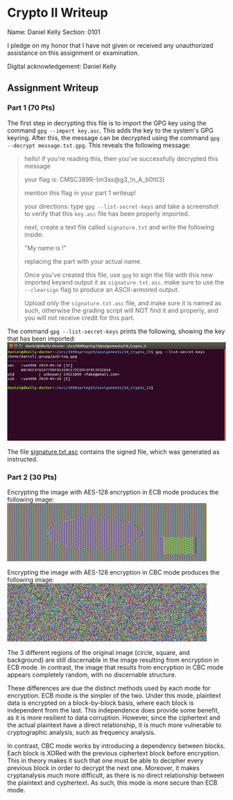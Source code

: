 # Crypto II Writeup

Name: Daniel Kelly
Section: 0101

I pledge on my honor that I have not given or received any unauthorized
assistance on this assignment or examination.

Digital acknowledgement: Daniel Kelly

## Assignment Writeup

### Part 1 (70 Pts)

The first step in decrypting this file is to import the GPG key using the command `gpg --import key.asc`.
This adds the key to the system's GPG keyring.
After this, the message can be decrypted using the command `gpg --decrypt message.txt.gpg`.
This reveals the following message:

> hello! if you're reading this, then you've successfully decrypted this message
> 
> your flag is: CMSC389R-{m3ss@g3_!n_A_b0ttl3}
> 
> mention this flag in your part 1 writeup!
> 
> your directions:
> type `gpg --list-secret-keys` and take a screenshot to verify that this
> `key.asc` file has been properly imported.
> 
> next, create a text file called `signature.txt` and write the following inside:
> 
> "My name is <your name here>!"
> 
> replacing the <your name here> part with your actual name.
> 
> Once you've created this file, use `gpg` to sign the file with this new imported
> keyand output it as `signature.txt.asc`. make sure to use the `--clearsign`
> flag to produce an ASCII-armored output.
> 
> Upload only the `signature.txt.asc` file, and make sure it is named as such,
> otherwise the grading script will NOT find it and properly, and you will not
> receive credit for this part.

The command `gpg --list-secret-keys` prints the following, showing the key that has been imported:
![screenshot.png](screenshot.png)

The file [signature.txt.asc](signature.txt.asc) contains the signed file, which was generated as instructed.


### Part 2 (30 Pts)

Encrypting the image with AES-128 encryption in ECB mode produces the following image:
![ecb.bmp](ecb.bmp)

Encrypting the image with AES-128 encryption in CBC mode produces the following image:
![cbc.bmp](cbc.bmp)

The 3 different regions of the original image (circle, square, and background) are still discernable in the image resulting from encryption in ECB mode.
In contrast, the image that results from encryption in CBC mode appears completely random, with no discernable structure.

These differences are due the distinct methods used by each mode for encryption.
ECB mode is the simpler of the two.
Under this mode, plaintext data is encrypted on a block-by-block basis, where each block is independent from the last.
This independence does provide some benefit, as it is more resilient to data corruption.
However, since the ciphertext and the actual plaintext have a direct relationship, it is much more vulnerable to cryptographic analysis, such as frequency analysis.

In contrast, CBC mode works by introducing a dependency between blocks.
Each block is XORed with the previous ciphertext block before encryption.
This in theory makes it such that one must be able to decipher every previous block in order to decrypt the next one.
Moreover, it makes cryptanalysis much more difficult, as there is no direct relationship between the plaintext and cyphertext.
As such, this mode is more secure than ECB mode.
